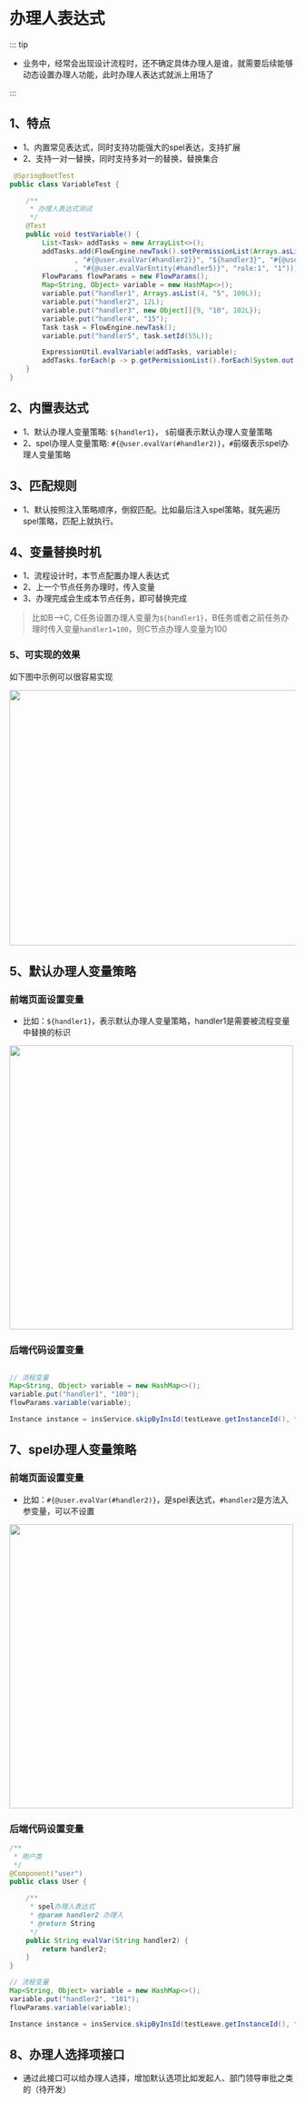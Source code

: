 # 办理人表达式
::: tip
- 业务中，经常会出现设计流程时，还不确定具体办理人是谁，就需要后续能够动态设置办理人功能，此时办理人表达式就派上用场了  

:::

## 1、特点
- 1、内置常见表达式，同时支持功能强大的spel表达，支持扩展
- 2、支持一对一替换，同时支持多对一的替换，替换集合

```java
 @SpringBootTest
public class VariableTest {

    /**
     * 办理人表达式测试
     */
    @Test
    public void testVariable() {
        List<Task> addTasks = new ArrayList<>();
        addTasks.add(FlowEngine.newTask().setPermissionList(Arrays.asList("${handler1}"
                , "#{@user.evalVar(#handler2)}", "${handler3}", "#{@user.evalVar(#handler4)}"
                , "#{@user.evalVarEntity(#handler5)}", "role:1", "1")));
        FlowParams flowParams = new FlowParams();
        Map<String, Object> variable = new HashMap<>();
        variable.put("handler1", Arrays.asList(4, "5", 100L));
        variable.put("handler2", 12L);
        variable.put("handler3", new Object[]{9, "10", 102L});
        variable.put("handler4", "15");
        Task task = FlowEngine.newTask();
        variable.put("handler5", task.setId(55L));

        ExpressionUtil.evalVariable(addTasks, variable);
        addTasks.forEach(p -> p.getPermissionList().forEach(System.out::println));
    }
}
```

## 2、内置表达式
- 1、默认办理人变量策略: `${handler1}`， `$`前缀表示默认办理人变量策略
- 2、spel办理人变量策略: `#{@user.evalVar(#handler2)}`，`#`前缀表示spel办理人变量策略

## 3、匹配规则
- 1、默认按照注入策略顺序，倒叙匹配。比如最后注入spel策略，就先遍历spel策略，匹配上就执行。

## 4、变量替换时机
- 1、流程设计时，本节点配置办理人表达式
- 2、上一个节点任务办理时，传入变量
- 3、办理完成会生成本节点任务，即可替换完成  

> 比如B-->C, C任务设置办理人变量为`${handler1}`，B任务或者之前任务办理时传入变量`handler1=100`，则C节点办理人变量为100

### 5、可实现的效果
如下图中示例可以很容易实现 

<img src="https://warm-flow.dromara.org/assignmentlistener.jpg" width="550px" height="450px" />

## 5、默认办理人变量策略

### 前端页面设置变量
- 比如：`${handler1}`，表示默认办理人变量策略，handler1是需要被流程变量中替换的标识


<img src="https://foruda.gitee.com/images/1734589294761157636/ac74e327_2218307.png" width="500" />



### 后端代码设置变量
```java

// 流程变量
Map<String, Object> variable = new HashMap<>();
variable.put("handler1", "100");
flowParams.variable(variable);

Instance instance = insService.skipByInsId(testLeave.getInstanceId(), flowParams);
```

## 7、spel办理人变量策略

### 前端页面设置变量
- 比如：`#{@user.evalVar(#handler2)}`，是spel表达式，`#handler2`是方法入参变量，可以不设置

<img src="https://foruda.gitee.com/images/1734589294761157636/ac74e327_2218307.png" width="500" />



### 后端代码设置变量
```java
/**
 * 用户类
 */
@Component("user")
public class User {

    /**
     * spel办理人表达式
     * @param handler2 办理人
     * @return String
     */
    public String evalVar(String handler2) {
        return handler2;
    }
}

// 流程变量
Map<String, Object> variable = new HashMap<>();
variable.put("handler2", "101");
flowParams.variable(variable);

Instance instance = insService.skipByInsId(testLeave.getInstanceId(), flowParams);
```

## 8、办理人选择项接口
- 通过此接口可以给办理人选择，增加默认选项比如发起人、部门领导审批之类的（待开发）
